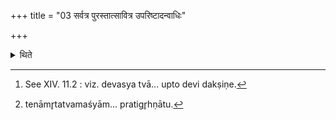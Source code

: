 +++
title = "03 सर्वत्र पुरस्तात्सावित्र उपरिष्टादन्वाधिः"

+++

<details><summary>थिते</summary>

3. Everywhere the Savitra-formula[^1] should be used before and the anvādhi (set after) formula[^2] (should be used) afterwards.  

[^1]: See XIV. 11.2 : viz. devasya tvā... upto devi dakṣiṇe.  

[^2]: tenāmr̥tatvamaśyām... pratigr̥hṇātu. 
</details>
